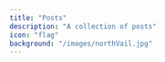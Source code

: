 ```yaml
---
title: "Posts"
description: "A collection of posts"
icon: "flag"
background: "/images/northVail.jpg"
---
```


